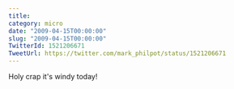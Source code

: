 ```yaml
---
title: 
category: micro
date: "2009-04-15T00:00:00"
slug: "2009-04-15T00:00:00"
TwitterId: 1521206671
TweetUrl: https://twitter.com/mark_philpot/status/1521206671
---
```


Holy crap it's windy today!
